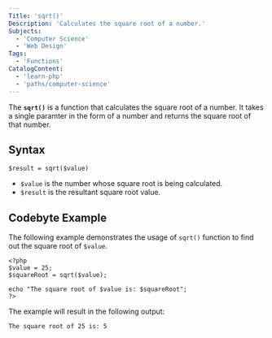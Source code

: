 ```yaml
---
Title: 'sqrt()'
Description: 'Calculates the square root of a number.'
Subjects:
  - 'Computer Science'
  - 'Web Design'
Tags:
  - 'Functions'
CatalogContent:
  - 'learn-php'
  - 'paths/computer-science'
---
```


The **`sqrt()`** is a function that calculates the square root of a number. It takes a single paramter in the form of a number and returns the square root of that number.

## Syntax

```pseudo
$result = sqrt($value)
```

- `$value` is the number whose square root is being calculated.
- `$result` is the resultant square root value.

## Codebyte Example

The following example demonstrates the usage of `sqrt()` function to find out the square root of `$value`.

```codebyte/php
<?php
$value = 25;
$squareRoot = sqrt($value);

echo "The square root of $value is: $squareRoot";
?>
```

The example will result in the following output:

```shell
The square root of 25 is: 5
```
